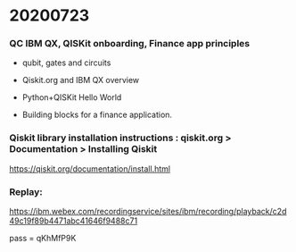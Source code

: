 # 20200723

### QC IBM QX, QISKit onboarding, Finance app principles

- qubit, gates and circuits
- Qiskit.org and IBM QX overview 
- Python+QISKit Hello World
 
- Building blocks for a finance application.

### Qiskit library installation instructions : qiskit.org > Documentation > Installing Qiskit

https://qiskit.org/documentation/install.html


### Replay: 

https://ibm.webex.com/recordingservice/sites/ibm/recording/playback/c2d49c19f89b4471abc41646f9488c71

pass = qKhMfP9K
